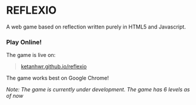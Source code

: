 # REFLEXIO
A web game based on reflection written purely in HTML5 and Javascript.

### Play Online!
The game is live on:
>[ketanhwr.github.io/reflexio]

The game works best on Google Chrome!

*Note: The game is currently under development. The game has 6 levels as of now*

[ketanhwr.github.io/reflexio]: <http://ketanhwr.github.io/reflexio>
